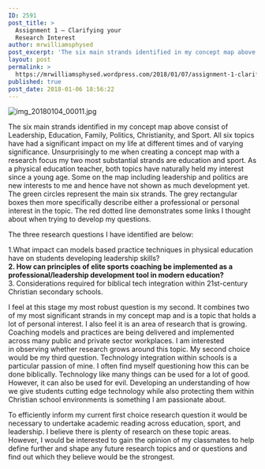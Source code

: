 ```yaml
---
ID: 2591
post_title: >
  Assignment 1 – Clarifying your
  Research Interest
author: mrwilliamsphysed
post_excerpt: 'The six main strands identified in my concept map above consist of Leadership, Education, Family, Politics, Christianity, and Sport. All six topics have had a significant impact on my life at different times and of varying significance. Unsurprisingly to me when creating a concept map with a research focus my two most substantial strands are &hellip; <a href="https://mrwilliamsphysed.wordpress.com/2018/01/07/assignment-1-clarifying-your-research-interest/">Continue reading <span>Assignment 1 &ndash; Clarifying your Research&nbsp;Interest</span></a><img alt="" border="0" src="https://pixel.wp.com/b.gif?host=mrwilliamsphysed.wordpress.com&amp;blog=67148074&amp;post=835&amp;subd=mrwilliamsphysed&amp;ref=&amp;feed=1" width="1" height="1">'
layout: post
permalink: >
  https://mrwilliamsphysed.wordpress.com/2018/01/07/assignment-1-clarifying-your-research-interest/
published: true
post_date: 2018-01-06 18:56:22
---
```

<img data-attachment-id="843" data-permalink="https://mrwilliamsphysed.wordpress.com/2018/01/07/assignment-1-clarifying-your-research-interest/img_20180104_00011/" data-orig-file="https://mrwilliamsphysed.files.wordpress.com/2018/01/img_20180104_00011-e1515288714722.jpg?w=676" data-orig-size="1719,787" data-comments-opened="1" data-image-meta="{&quot;aperture&quot;:&quot;0&quot;,&quot;credit&quot;:&quot;&quot;,&quot;camera&quot;:&quot;&quot;,&quot;caption&quot;:&quot;&quot;,&quot;created_timestamp&quot;:&quot;0&quot;,&quot;copyright&quot;:&quot;&quot;,&quot;focal_length&quot;:&quot;0&quot;,&quot;iso&quot;:&quot;0&quot;,&quot;shutter_speed&quot;:&quot;0&quot;,&quot;title&quot;:&quot;&quot;,&quot;orientation&quot;:&quot;0&quot;}" data-image-title="img_20180104_00011" data-image-description="" data-medium-file="https://mrwilliamsphysed.files.wordpress.com/2018/01/img_20180104_00011-e1515288714722.jpg?w=676?w=300" data-large-file="https://mrwilliamsphysed.files.wordpress.com/2018/01/img_20180104_00011-e1515288714722.jpg?w=676?w=676" class="alignnone size-full wp-image-843" src="https://mrwilliamsphysed.files.wordpress.com/2018/01/img_20180104_00011-e1515288714722.jpg?w=676" alt="img_20180104_00011.jpg" srcset="https://mrwilliamsphysed.files.wordpress.com/2018/01/img_20180104_00011-e1515288714722.jpg?w=676 676w, https://mrwilliamsphysed.files.wordpress.com/2018/01/img_20180104_00011-e1515288714722.jpg?w=1350 1350w, https://mrwilliamsphysed.files.wordpress.com/2018/01/img_20180104_00011-e1515288714722.jpg?w=150 150w, https://mrwilliamsphysed.files.wordpress.com/2018/01/img_20180104_00011-e1515288714722.jpg?w=300 300w, https://mrwilliamsphysed.files.wordpress.com/2018/01/img_20180104_00011-e1515288714722.jpg?w=768 768w, https://mrwilliamsphysed.files.wordpress.com/2018/01/img_20180104_00011-e1515288714722.jpg?w=1024 1024w" sizes="(max-width: 676px) 100vw, 676px"   />

The six main strands identified in my concept map above consist of Leadership, Education, Family, Politics, Christianity, and Sport. All six topics have had a significant impact on my life at different times and of varying significance. Unsurprisingly to me when creating a concept map with a research focus my two most substantial strands are education and sport. As a physical education teacher, both topics have naturally held my interest since a young age. Some on the map including leadership and politics are new interests to me and hence have not shown as much development yet. The green circles represent the main six strands. The grey rectangular boxes then more specifically describe either a professional or personal interest in the topic. The red dotted line demonstrates some links I thought about when trying to develop my questions.

The three research questions I have identified are below:

1.What impact can models based practice techniques in physical education have on students developing leadership skills?<br />
<strong>2. How can principles of elite sports coaching be implemented as a professional/leadership development tool in modern education?</strong><br />
3. Considerations required for biblical tech integration within 21st-century Christian secondary schools.

I feel at this stage my most robust question is my second. It combines two of my most significant strands in my concept map and is a topic that holds a lot of personal interest. I also feel it is an area of research that is growing. Coaching models and practices are being delivered and implemented across many public and private sector workplaces. I am interested in observing whether research grows around this topic. My second choice would be my third question. Technology integration within schools is a particular passion of mine. I often find myself questioning how this can be done biblically. Technology like many things can be used for a lot of good. However, it can also be used for evil. Developing an understanding of how we give students cutting edge technology while also protecting them within Christian school environments is something I am passionate about.

To efficiently inform my current first choice research question it would be necessary to undertake academic reading across education, sport, and leadership. I believe there is plenty of research on these topic areas. However, I would be interested to gain the opinion of my classmates to help define further and shape any future research topics and or questions and find out which they believe would be the strongest.

<br />  <a rel="nofollow" href="http://feeds.wordpress.com/1.0/gocomments/mrwilliamsphysed.wordpress.com/835/"><img alt="" border="0" src="http://feeds.wordpress.com/1.0/comments/mrwilliamsphysed.wordpress.com/835/" /></a> <img alt="" border="0" src="https://pixel.wp.com/b.gif?host=mrwilliamsphysed.wordpress.com&#038;blog=67148074&%23038;post=835&%23038;subd=mrwilliamsphysed&%23038;ref=&%23038;feed=1" width="1" height="1" />